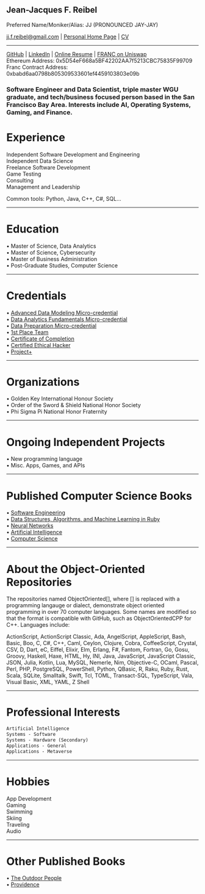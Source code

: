 ## Jean-Jacques F. Reibel    
Preferred Name/Moniker/Alias: JJ (PRONOUNCED JAY-JAY)    

jj.f.reibel@gmail.com | [Personal Home Page](https://jjfreibel.wixsite.com/home) | [CV](https://jjfreibel.wixsite.com/home/cv)    


____________________________________________________________________________________________________________________________________
[GitHub](https://github.com/JJFReibel) | [LinkedIn](http://www.linkedin.com/in/jj-reibel) | [Online Resume](https://sites.google.com/view/jj-reibel) | [FRANC on Uniswap](https://app.uniswap.org/#/swap?outputCurrency=0xbabd6aa0798b805309533601ef4459103803e09b)       
Ethereum Address: 0x5D54eF668a5BF42202AA7f5213CBC75835F99709  
Franc Contract Address: 0xbabd6aa0798b805309533601ef4459103803e09b  

### Software Engineer and Data Scientist, triple master WGU graduate, and tech/business focused person based in the San Francisco Bay Area. Interests include AI, Operating Systems, Gaming, and Finance.         

# Experience
Independent Software Development and Engineering    
Independent Data Science    
Freelance Software Development    
Game Testing    
Consulting    
Management and Leadership    

Common tools: Python, Java, C++, C#, SQL...     

____________________________________________________________________________________________________________________________________

# Education
• Master of Science, Data Analytics      
• Master of Science, Cybersecurity  
• Master of Business Administration        
• Post-Graduate Studies, Computer Science     

____________________________________________________________________________________________________________________________________

# Credentials 
• [Advanced Data Modeling Micro-credential](https://wgu.badgr.com/public/assertions/1K6e7LuuR1-6X9jztl8BBA)     
• [Data Analytics Fundamentals Micro-credential](https://api.badgr.io/public/assertions/rZmbnxEJSyuhUihylZOmTw)     
• [Data Preparation Micro-credential](https://api.badgr.io/public/assertions/VxElP-ftQW29949Tb1uh6w)     
• [1st Place Team](https://api.badgr.io/public/assertions/UkMhEM24Sr2MqICPlPu18w)        
• [Certificate of Completion](https://api.badgr.io/public/assertions/EqLkixvzT5KfxXjaaJhdig)    
• [Certified Ethical Hacker](https://aspen.eccouncil.org/VerifyBadge?&type=certification&a=vp1VEDsr3JTQaPYsoO0hBKIfBWaffPfg1XMgf32gbbM=)     
• [Project+](https://www.credly.com/badges/7c2182a1-b604-401e-87c5-0409168341a1)    

____________________________________________________________________________________________________________________________________

# Organizations
• Golden Key International Honour Society    
• Order of the Sword & Shield National Honor Society  
• Phi Sigma Pi National Honor Fraternity  

____________________________________________________________________________________________________________________________________

# Ongoing Independent Projects
• New programming language  
• Misc. Apps, Games, and APIs  

____________________________________________________________________________________________________________________________________

# Published Computer Science Books
• [Software Engineering](https://www.amazon.com/dp/B0C5MF2V7W)      
• [Data Structures, Algorithms, and Machine Learning in Ruby](https://www.amazon.com/dp/B0C57G9DZZ)     
• [Neural Networks](https://www.amazon.com/dp/B0C573PP5B)      
• [Artificial Intelligence](https://www.amazon.com/dp/B0C4HCLXSQ)     
• [Computer Science](https://www.amazon.com/dp/B0C3ZX7DQ5)      

____________________________________________________________________________________________________________________________________

# About the Object-Oriented Repositories
The repositories named ObjectOriented[], where [] is replaced with a programming langauge or dialect, demonstrate object oriented programming in over 70 computer languages. Some names are modified so that the format is compatible with GitHub, such as ObjectOrientedCPP for C++. Languages include:  

ActionScript, ActionScript Classic, Ada, AngelScript, AppleScript, Bash, Basic, Boo, C, C#, C++, Caml, Ceylon, Clojure, Cobra, CoffeeScript, Crystal, CSV, D, Dart, eC, Eiffel, Elixir, Elm, Erlang, F#, Fantom, Fortran, Go, Gosu, Groovy, Haskell, Haxe, HTML, Hy, INI, Java, JavaScript, JavaScript Classic, JSON, Julia, Kotlin, Lua, MySQL, Nemerle, Nim, Objective-C, OCaml, Pascal, Perl, PHP, PostgreSQL, PowerShell, Python, QBasic, R, Raku, Ruby, Rust, Scala, SQLite, Smalltalk, Swift, Tcl, TOML, Transact-SQL, TypeScript, Vala, Visual Basic, XML, YAML, Z Shell  

____________________________________________________________________________________________________________________________________

# Professional Interests

```markdown
Artificial Intelligence
Systems - Software
Systems - Hardware (Secondary)
Applications - General
Applications - Metaverse
```

____________________________________________________________________________________________________________________________________

# Hobbies
App Development     
Gaming    
Swimming         
Skiing     
Traveling  
Audio    
   
____________________________________________________________________________________________________________________________________

# Other Published Books
• [The Outdoor People](https://www.amazon.com/dp/B0C2WCQFW2)      
• [Providence](https://www.amazon.com/dp/B0C184N5HD)     



